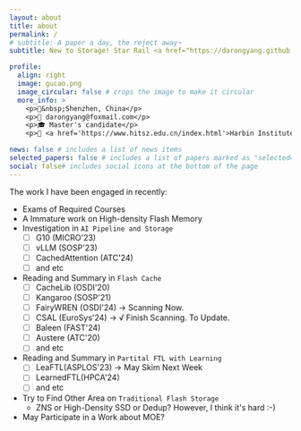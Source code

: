 ```yaml
---
layout: about
title: about
permalink: /
# subtitle: A paper a day, the reject away~
subtitle: New to Storage! Star Rail <a href="https://darongyang.github.io/blog/firefly/"> Firefly </a> Lover! 

profile:
  align: right
  image: gucao.png
  image_circular: false # crops the image to make it circular
  more_info: >
    <p>📍&nbsp;Shenzhen, China</p>
    <p>📧 darongyang@foxmail.com</p>
    <p>🎓 Master's candidate</p>
    <p>🏫 <a href='https://www.hitsz.edu.cn/index.html'>Harbin Institute of Technology, Shenzhen</a></p>

news: false # includes a list of news items
selected_papers: false # includes a list of papers marked as "selected={true}"
social: false# includes social icons at the bottom of the page
---
```


The work I have been engaged in recently:

- Exams of Required Courses
- A Immature work on High-density Flash Memory
- Investigation in `AI Pipeline and Storage`
  - [ ] G10 (MICRO'23)
  - [ ] vLLM (SOSP'23)
  - [ ] CachedAttention (ATC'24)
  - [ ] and etc
- Reading and Summary in `Flash Cache`
  - [ ] CacheLib (OSDI'20)
  - [ ] Kangaroo (SOSP'21)
  - [ ] FairyWREN (OSDI'24) -> Scanning Now.
  - [ ] CSAL (EuroSys'24) -> √ Finish Scanning. To Update.
  - [ ] Baleen (FAST'24)
  - [ ] Austere (ATC'20)
  - [ ] and etc
- Reading and Summary in `Partital FTL with Learning`
  - [ ] LeaFTL(ASPLOS'23) -> May Skim Next Week
  - [ ] LearnedFTL(HPCA'24)
  - [ ] and etc
- Try to Find Other Area on `Traditional Flash Storage`
  - ZNS or High-Density SSD or Dedup? However, I think it's hard :-)
- May Participate in a Work about MOE?
